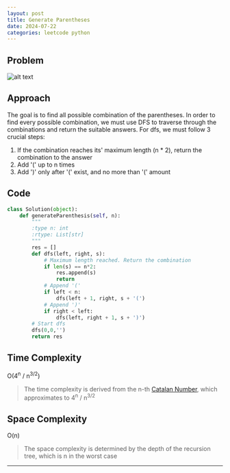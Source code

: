 ```yaml
---
layout: post
title: Generate Parentheses
date: 2024-07-22
categories: leetcode python
---
```

## Problem
![alt text](/blog/public/img/GenerateParentheses.png)

## Approach
The goal is to find all possible combination of the parentheses. In order to find every possible combination, we must use DFS to traverse through the combinations and return the suitable answers. For dfs, we must follow 3 crucial steps:

1. If the combination reaches its' maximum length (n * 2), return the combination to the answer  
2. Add '(' up to n times  
3. Add ')' only after '(' exist, and no more than '(' amount


## Code
```python
class Solution(object):
    def generateParenthesis(self, n):
        """
        :type n: int
        :rtype: List[str]
        """
        res = []
        def dfs(left, right, s):
            # Maximum length reached. Return the combination
            if len(s) == n*2:
                res.append(s)
                return
            # Append '('
            if left < n:
                dfs(left + 1, right, s + '(')
            # Append ')'
            if right < left:
                dfs(left, right + 1, s + ')')
        # Start dfs
        dfs(0,0,'')
        return res
```
## Time Complexity
O(4<sup>n</sup> / n<sup>3/2</sup>)
> The time complexity is derived from the n-th <a href="https://en.wikipedia.org/wiki/Catalan_number">Catalan Number</a>, which approximates to 4<sup>n</sup> / n<sup>3/2</sup>

## Space Complexity
O(n)
> The space complexity is determined by the depth of the recursion tree, which is n in the worst case

---